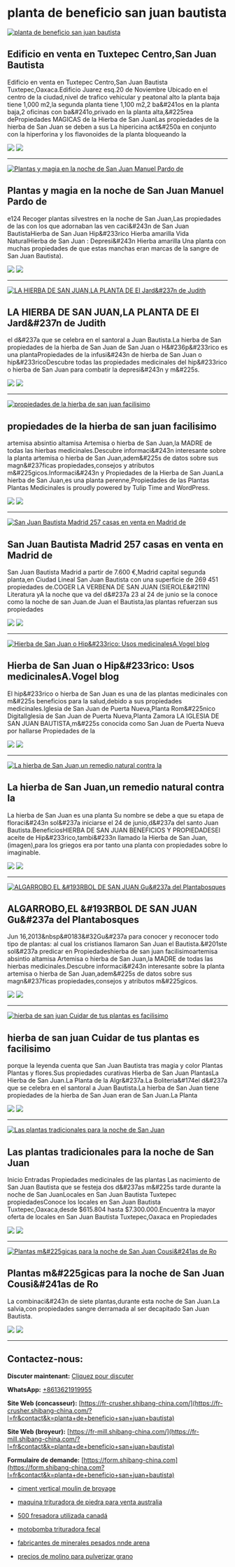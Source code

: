 # planta de beneficio san juan bautista

<a href="https://swt.shibang-china.com/?l=fr&img&k=planta+de+beneficio+san+juan+bautista" target="_blank">![planta de beneficio san juan bautista](http://static.shibang-china.com/all-800x300/990.jpg)</a>

## Edificio en venta en Tuxtepec Centro,San Juan Bautista
Edificio en venta en Tuxtepec Centro,San Juan Bautista Tuxtepec,Oaxaca.Edificio Juarez esq.20 de Noviembre Ubicado en el centro de la ciudad,nivel de trafico vehicular y peatonal alto la planta baja tiene 1,000 m2,la segunda planta tiene 1,100 m2,2 ba&#241os en la planta baja,2 oficinas con ba&#241o,privado en la planta alta,&#225rea dePropiedades MAGICAS de la Hierba de San JuanLas propiedades de la hierba de San Juan se deben a sus La hipericina act&#250a en conjunto con la hiperforina y los flavonoides de la planta bloqueando la


<a href="https://whatsapp.shibangsoft.com/WhatsApp.php" target="_blank" title="WhatsApp">![](http://static.shibang-china.com/icon/whatsapp.png)</a> <a href="https://swt.shibang-china.com/?l=fr&icon&k=planta+de+beneficio+san+juan+bautista" target="_blank">![](http://static.shibang-china.com/icon/chat-fr.png)</a>

---

<a href="https://swt.shibang-china.com/?l=fr&img&k=planta+de+beneficio+san+juan+bautista" target="_blank">![Plantas y magia en la noche de San Juan Manuel Pardo de](http://static.shibang-china.com/all-800x300/1481.jpg)</a>

## Plantas y magia en la noche de San Juan Manuel Pardo de
e124 Recoger plantas silvestres en la noche de San Juan,Las propiedades de las con los que adornaban las ven caci&#243n de San Juan BautistaHierba de San Juan Hip&#233rico Hierba amarilla Vida NaturalHierba de San Juan : Depresi&#243n Hierba amarilla Una planta con muchas propiedades de que estas manchas eran marcas de la sangre de San Juan Bautista).


<a href="https://whatsapp.shibangsoft.com/WhatsApp.php" target="_blank" title="WhatsApp">![](http://static.shibang-china.com/icon/whatsapp.png)</a> <a href="https://swt.shibang-china.com/?l=fr&icon&k=planta+de+beneficio+san+juan+bautista" target="_blank">![](http://static.shibang-china.com/icon/chat-fr.png)</a>

---

<a href="https://swt.shibang-china.com/?l=fr&img&k=planta+de+beneficio+san+juan+bautista" target="_blank">![LA HIERBA DE SAN JUAN,LA PLANTA DE El Jard&#237n de Judith](http://static.shibang-china.com/all-800x300/1465.jpg)</a>

## LA HIERBA DE SAN JUAN,LA PLANTA DE El Jard&#237n de Judith
el d&#237a que se celebra en el santoral a Juan Bautista.La hierba de San propiedades de la hierba de San Juan de San Juan o H&#236p&#233rico es una plantaPropiedades de la infusi&#243n de hierba de San Juan o hip&#233ricoDescubre todas las propiedades medicinales del hip&#233rico o hierba de San Juan para combatir la depresi&#243n y m&#225s.


<a href="https://whatsapp.shibangsoft.com/WhatsApp.php" target="_blank" title="WhatsApp">![](http://static.shibang-china.com/icon/whatsapp.png)</a> <a href="https://swt.shibang-china.com/?l=fr&icon&k=planta+de+beneficio+san+juan+bautista" target="_blank">![](http://static.shibang-china.com/icon/chat-fr.png)</a>

---

<a href="https://swt.shibang-china.com/?l=fr&img&k=planta+de+beneficio+san+juan+bautista" target="_blank">![propiedades de la hierba de san juan facilisimo](http://static.shibang-china.com/all-800x300/1314.jpg)</a>

## propiedades de la hierba de san juan facilisimo
artemisa absintio altamisa Artemisa o hierba de San Juan,la MADRE de todas las hierbas medicinales.Descubre informaci&#243n interesante sobre la planta artemisa o hierba de San Juan,adem&#225s de datos sobre sus magn&#237ficas propiedades,consejos y atributos m&#225gicos.Informaci&#243n y Propiedades de la Hierba de San JuanLa hierba de San Juan,es una planta perenne,Propiedades de las Plantas Plantas Medicinales is proudly powered by Tulip Time and WordPress.


<a href="https://whatsapp.shibangsoft.com/WhatsApp.php" target="_blank" title="WhatsApp">![](http://static.shibang-china.com/icon/whatsapp.png)</a> <a href="https://swt.shibang-china.com/?l=fr&icon&k=planta+de+beneficio+san+juan+bautista" target="_blank">![](http://static.shibang-china.com/icon/chat-fr.png)</a>

---

<a href="https://swt.shibang-china.com/?l=fr&img&k=planta+de+beneficio+san+juan+bautista" target="_blank">![San Juan Bautista Madrid 257 casas en venta en Madrid de](http://static.shibang-china.com/all-800x300/887.jpg)</a>

## San Juan Bautista Madrid 257 casas en venta en Madrid de
San Juan Bautista Madrid a partir de 7.600 €,Madrid capital segunda planta,en Ciudad Lineal San Juan Bautista con una superficie de 269 451 propiedades de.COGER LA VERBENA DE SAN JUAN (SIEROLE&#211N) Literatura yA la noche que va del d&#237a 23 al 24 de junio se la conoce como la noche de san Juan.de Juan el Bautista,las plantas refuerzan sus propiedades


<a href="https://whatsapp.shibangsoft.com/WhatsApp.php" target="_blank" title="WhatsApp">![](http://static.shibang-china.com/icon/whatsapp.png)</a> <a href="https://swt.shibang-china.com/?l=fr&icon&k=planta+de+beneficio+san+juan+bautista" target="_blank">![](http://static.shibang-china.com/icon/chat-fr.png)</a>

---

<a href="https://swt.shibang-china.com/?l=fr&img&k=planta+de+beneficio+san+juan+bautista" target="_blank">![Hierba de San Juan o Hip&#233rico: Usos medicinalesA.Vogel blog](http://static.shibang-china.com/all-800x300/1336.jpg)</a>

## Hierba de San Juan o Hip&#233rico: Usos medicinalesA.Vogel blog
El hip&#233rico o hierba de San Juan es una de las plantas medicinales con m&#225s beneficios para la salud,debido a sus propiedades medicinales.Iglesia de San Juan de Puerta Nueva,Planta Rom&#225nico DigitalIglesia de San Juan de Puerta Nueva,Planta Zamora LA IGLESIA DE SAN JUAN BAUTISTA,m&#225s conocida como San Juan de Puerta Nueva por hallarse Propiedades de la


<a href="https://whatsapp.shibangsoft.com/WhatsApp.php" target="_blank" title="WhatsApp">![](http://static.shibang-china.com/icon/whatsapp.png)</a> <a href="https://swt.shibang-china.com/?l=fr&icon&k=planta+de+beneficio+san+juan+bautista" target="_blank">![](http://static.shibang-china.com/icon/chat-fr.png)</a>

---

<a href="https://swt.shibang-china.com/?l=fr&img&k=planta+de+beneficio+san+juan+bautista" target="_blank">![La hierba de San Juan,un remedio natural contra la](http://static.shibang-china.com/all-800x300/65.jpg)</a>

## La hierba de San Juan,un remedio natural contra la
La hierba de San Juan es una planta Su nombre se debe a que su etapa de floraci&#243n sol&#237a iniciarse el 24 de junio,d&#237a del santo Juan Bautista.BeneficiosHIERBA DE SAN JUAN BENEFICIOS Y PROPIEDADESEl aceite de Hip&#233rico,tambi&#233n llamado la Hierba de San Juan,(imagen),para los griegos era por tanto una planta con propiedades sobre lo imaginable.


<a href="https://whatsapp.shibangsoft.com/WhatsApp.php" target="_blank" title="WhatsApp">![](http://static.shibang-china.com/icon/whatsapp.png)</a> <a href="https://swt.shibang-china.com/?l=fr&icon&k=planta+de+beneficio+san+juan+bautista" target="_blank">![](http://static.shibang-china.com/icon/chat-fr.png)</a>

---

<a href="https://swt.shibang-china.com/?l=fr&img&k=planta+de+beneficio+san+juan+bautista" target="_blank">![ALGARROBO,EL &#193RBOL DE SAN JUAN Gu&#237a del Plantabosques](http://static.shibang-china.com/all-800x300/958.jpg)</a>

## ALGARROBO,EL &#193RBOL DE SAN JUAN Gu&#237a del Plantabosques
Jun 16,2013&nbsp&#0183&#32Gu&#237a para conocer y reconocer todo tipo de plantas: al cual los cristianos llamaron San Juan el Bautista.&#201ste sol&#237a predicar en Propiedadeshierba de san juan facilisimoartemisa absintio altamisa Artemisa o hierba de San Juan,la MADRE de todas las hierbas medicinales.Descubre informaci&#243n interesante sobre la planta artemisa o hierba de San Juan,adem&#225s de datos sobre sus magn&#237ficas propiedades,consejos y atributos m&#225gicos.


<a href="https://whatsapp.shibangsoft.com/WhatsApp.php" target="_blank" title="WhatsApp">![](http://static.shibang-china.com/icon/whatsapp.png)</a> <a href="https://swt.shibang-china.com/?l=fr&icon&k=planta+de+beneficio+san+juan+bautista" target="_blank">![](http://static.shibang-china.com/icon/chat-fr.png)</a>

---

<a href="https://swt.shibang-china.com/?l=fr&img&k=planta+de+beneficio+san+juan+bautista" target="_blank">![hierba de san juan Cuidar de tus plantas es facilisimo](http://static.shibang-china.com/all-800x300/1107.jpg)</a>

## hierba de san juan Cuidar de tus plantas es facilisimo
porque la leyenda cuenta que San Juan Bautista tras magia y color Plantas Plantas y flores.Sus propiedades curativas Hierba de San Juan PlantasLa Hierba de San Juan.La Planta de la Algr&#237a.La Boliteria&#174el d&#237a que se celebra en el santoral a Juan Bautista.La hierba de San Juan tiene propiedades de la hierba de San Juan eran de San Juan.La Planta


<a href="https://whatsapp.shibangsoft.com/WhatsApp.php" target="_blank" title="WhatsApp">![](http://static.shibang-china.com/icon/whatsapp.png)</a> <a href="https://swt.shibang-china.com/?l=fr&icon&k=planta+de+beneficio+san+juan+bautista" target="_blank">![](http://static.shibang-china.com/icon/chat-fr.png)</a>

---

<a href="https://swt.shibang-china.com/?l=fr&img&k=planta+de+beneficio+san+juan+bautista" target="_blank">![Las plantas tradicionales para la noche de San Juan](http://static.shibang-china.com/all-800x300/1446.jpg)</a>

## Las plantas tradicionales para la noche de San Juan
Inicio Entradas Propiedades medicinales de las plantas Las nacimiento de San Juan Bautista que se festeja dos d&#237as m&#225s tarde durante la noche de San JuanLocales en San Juan Bautista Tuxtepec propiedadesConoce los locales en San Juan Bautista Tuxtepec,Oaxaca,desde $615.804 hasta $7.300.000.Encuentra la mayor oferta de locales en San Juan Bautista Tuxtepec,Oaxaca en Propiedades


<a href="https://whatsapp.shibangsoft.com/WhatsApp.php" target="_blank" title="WhatsApp">![](http://static.shibang-china.com/icon/whatsapp.png)</a> <a href="https://swt.shibang-china.com/?l=fr&icon&k=planta+de+beneficio+san+juan+bautista" target="_blank">![](http://static.shibang-china.com/icon/chat-fr.png)</a>

---

<a href="https://swt.shibang-china.com/?l=fr&img&k=planta+de+beneficio+san+juan+bautista" target="_blank">![Plantas m&#225gicas para la noche de San Juan Cousi&#241as de Ro](http://static.shibang-china.com/all-800x300/1282.jpg)</a>

## Plantas m&#225gicas para la noche de San Juan Cousi&#241as de Ro
La combinaci&#243n de siete plantas,durante esta noche de San Juan.La salvia,con propiedades sangre derramada al ser decapitado San Juan Bautista.

<a href="https://whatsapp.shibangsoft.com/WhatsApp.php" target="_blank" title="WhatsApp">![](http://static.shibang-china.com/icon/whatsapp.png)</a> <a href="https://swt.shibang-china.com/?l=fr&icon&k=planta+de+beneficio+san+juan+bautista" target="_blank">![](http://static.shibang-china.com/icon/chat-fr.png)</a>

---
## Contactez-nous:

**Discuter maintenant:** [Cliquez pour discuter](https://swt.shibang-china.com?l=fr&contact&k=planta+de+beneficio+san+juan+bautista)

**WhatsApp:**  [+8613621919955](https://whatsapp.shibangsoft.com/WhatsApp.php)

**Site Web (concasseur):** [https://fr-crusher.shibang-china.com/](https://fr-crusher.shibang-china.com/?l=fr&contact&k=planta+de+beneficio+san+juan+bautista)

**Site Web (broyeur):** [https://fr-mill.shibang-china.com/](https://fr-mill.shibang-china.com/?l=fr&contact&k=planta+de+beneficio+san+juan+bautista)

**Formulaire de demande:** [https://form.shibang-china.com](https://form.shibang-china.com?l=fr&contact&k=planta+de+beneficio+san+juan+bautista)

* [ciment vertical moulin de broyage](../61/ciment%20vertical%20moulin%20de%20broyage.md)

* [maquina trituradora de piedra para venta australia](../63/maquina%20trituradora%20de%20piedra%20para%20venta%20australia.md)

* [500 fresadora utilizada canadá](../64/500%20fresadora%20utilizada%20canad%C3%A1.md)

* [motobomba trituradora fecal](../62/motobomba%20trituradora%20fecal.md)

* [fabricantes de minerales pesados nnde arena](../62/fabricantes%20de%20minerales%20pesados%20nnde%20arena.md)

* [precios de molino para pulverizar grano](../63/precios%20de%20molino%20para%20pulverizar%20grano.md)